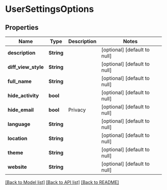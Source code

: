 # UserSettingsOptions

## Properties
Name | Type | Description | Notes
------------ | ------------- | ------------- | -------------
**description** | **String** |  | [optional] [default to null]
**diff_view_style** | **String** |  | [optional] [default to null]
**full_name** | **String** |  | [optional] [default to null]
**hide_activity** | **bool** |  | [optional] [default to null]
**hide_email** | **bool** | Privacy | [optional] [default to null]
**language** | **String** |  | [optional] [default to null]
**location** | **String** |  | [optional] [default to null]
**theme** | **String** |  | [optional] [default to null]
**website** | **String** |  | [optional] [default to null]

[[Back to Model list]](../README.md#documentation-for-models) [[Back to API list]](../README.md#documentation-for-api-endpoints) [[Back to README]](../README.md)


